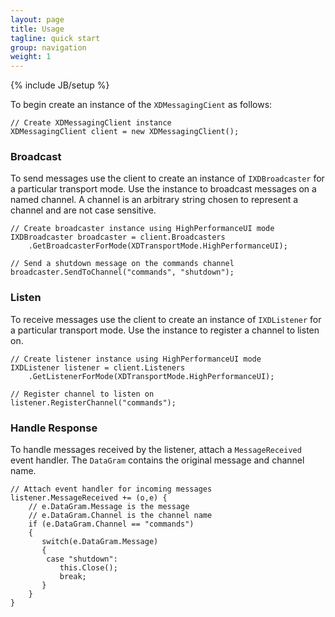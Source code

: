 ```yaml
---
layout: page
title: Usage
tagline: quick start
group: navigation
weight: 1
---
```

{% include JB/setup %}

To begin create an instance of the `XDMessagingCient` as follows:

	// Create XDMessagingClient instance
	XDMessagingClient client = new XDMessagingClient();

### Broadcast	
	
To send messages use the client to create an instance of `IXDBroadcaster` for a particular transport mode. Use the instance to broadcast messages on a named channel. A channel is an arbitrary string chosen to represent a channel and are not case sensitive.

	// Create broadcaster instance using HighPerformanceUI mode
	IXDBroadcaster broadcaster = client.Broadcasters
		.GetBroadcasterForMode(XDTransportMode.HighPerformanceUI);
	
	// Send a shutdown message on the commands channel
	broadcaster.SendToChannel("commands", "shutdown");

### Listen
	
To receive messages use the client to create an instance of `IXDListener` for a particular transport mode. Use the instance to register a channel to listen on.

	// Create listener instance using HighPerformanceUI mode
	IXDListener listener = client.Listeners
		.GetListenerForMode(XDTransportMode.HighPerformanceUI);
	
	// Register channel to listen on
	listener.RegisterChannel("commands");
	
### Handle Response	
	
To handle messages received by the listener, attach a `MessageReceived` event handler. The `DataGram` contains the original message and channel name.
	
	// Attach event handler for incoming messages
	listener.MessageReceived += (o,e) {
		// e.DataGram.Message is the message
		// e.DataGram.Channel is the channel name
		if (e.DataGram.Channel == "commands")
		{
		   switch(e.DataGram.Message)
		   {
			case "shutdown":
			   this.Close();
			   break;
		   }
		}
	}
	